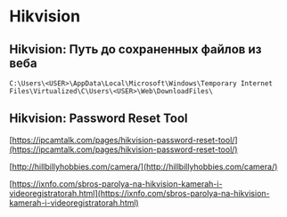 # Hikvision

## Hikvision: Путь до сохраненных файлов из веба

```
C:\Users\<USER>\AppData\Local\Microsoft\Windows\Temporary Internet Files\Virtualized\C\Users\<USER>\Web\DownloadFiles\
```

## Hikvision: Password Reset Tool

[https://ipcamtalk.com/pages/hikvision-password-reset-tool/](https://ipcamtalk.com/pages/hikvision-password-reset-tool/)

[http://hillbillyhobbies.com/camera/](http://hillbillyhobbies.com/camera/)

[https://ixnfo.com/sbros-parolya-na-hikvision-kamerah-i-videoregistratorah.html](https://ixnfo.com/sbros-parolya-na-hikvision-kamerah-i-videoregistratorah.html)